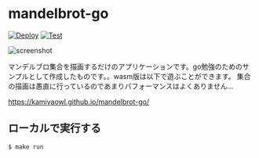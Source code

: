 # mandelbrot-go

[![Deploy](https://github.com/kamiyaowl/mandelbrot-go/workflows/Deploy/badge.svg)](https://github.com/kamiyaowl/mandelbrot-go/actions?query=workflow%3ADeploy)
[![Test](https://github.com/kamiyaowl/mandelbrot-go/workflows/Test/badge.svg)](https://github.com/kamiyaowl/mandelbrot-go/actions?query=workflow%3ATest)

![screenshot](https://user-images.githubusercontent.com/4300987/97613956-adcae200-1a5c-11eb-9867-957fe50bff4f.jpg)

マンデルブロ集合を描画するだけのアプリケーションです。go勉強のためのサンプルとして作成したものです。。wasm版は以下で遊ぶことができます。
集合の描画は愚直に行っているのであまりパフォーマンスはよくありません...

https://kamiyaowl.github.io/mandelbrot-go/

## ローカルで実行する

```sh
$ make run
```


